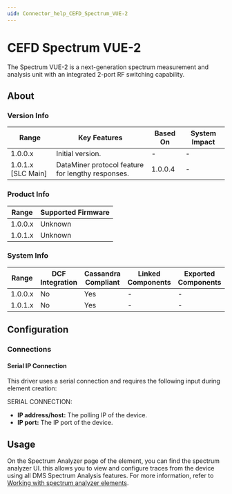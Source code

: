 ```yaml
---
uid: Connector_help_CEFD_Spectrum_VUE-2
---
```


# CEFD Spectrum VUE-2

The Spectrum VUE-2 is a next-generation spectrum measurement and analysis unit with an integrated 2-port RF switching capability.

## About

### Version Info

| **Range**            | **Key Features**                                  | **Based On** | **System Impact** |
|----------------------|---------------------------------------------------|--------------|-------------------|
| 1.0.0.x              | Initial version.                                  | \-           | \-                |
| 1.0.1.x \[SLC Main\] | DataMiner protocol feature for lengthy responses. | 1.0.0.4      | \-                |

### Product Info

| **Range** | **Supported Firmware** |
|-----------|------------------------|
| 1.0.0.x   | Unknown                |
| 1.0.1.x   | Unknown                |

### System Info

| **Range** | **DCF Integration** | **Cassandra Compliant** | **Linked Components** | **Exported Components** |
|-----------|---------------------|-------------------------|-----------------------|-------------------------|
| 1.0.0.x   | No                  | Yes                     | \-                    | \-                      |
| 1.0.1.x   | No                  | Yes                     | \-                    | \-                      |

## Configuration

### Connections

#### Serial IP Connection

This driver uses a serial connection and requires the following input during element creation:

SERIAL CONNECTION:

- **IP address/host:** The polling IP of the device.
- **IP port:** The IP port of the device.

## Usage

On the Spectrum Analyzer page of the element, you can find the spectrum analyzer UI. this allows you to view and configure traces from the device using all DMS Spectrum Analysis features. For more information, refer to [Working with spectrum analyzer elements](xref:Working_with_spectrum_analyzer_elements).
